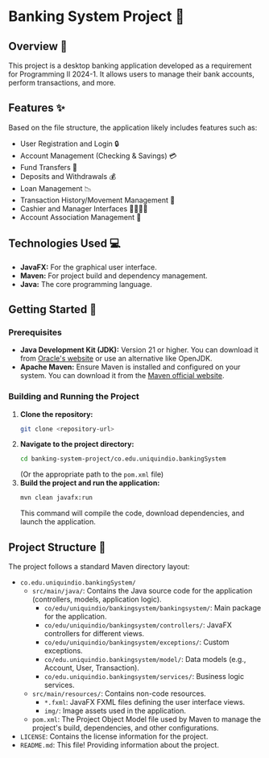 # Banking System Project 🏦

## Overview 📖
This project is a desktop banking application developed as a requirement for Programming II 2024-1. It allows users to manage their bank accounts, perform transactions, and more.

## Features ✨
Based on the file structure, the application likely includes features such as:
* User Registration and Login 🔒
* Account Management (Checking & Savings) 💳
* Fund Transfers 💸
* Deposits and Withdrawals 💰
* Loan Management 📉
* Transaction History/Movement Management 📜
* Cashier and Manager Interfaces 🧑‍💼👩‍💼
* Account Association Management 🔗

## Technologies Used 💻
* **JavaFX:** For the graphical user interface.
* **Maven:** For project build and dependency management.
* **Java:** The core programming language.

## Getting Started 🚀

### Prerequisites
* **Java Development Kit (JDK):** Version 21 or higher. You can download it from [Oracle's website](https://www.oracle.com/java/technologies/javase-jdk21-downloads.html) or use an alternative like OpenJDK.
* **Apache Maven:** Ensure Maven is installed and configured on your system. You can download it from the [Maven official website](https://maven.apache.org/download.cgi).

### Building and Running the Project
1. **Clone the repository:**
   ```bash
   git clone <repository-url>
   ```
2. **Navigate to the project directory:**
   ```bash
   cd banking-system-project/co.edu.uniquindio.bankingSystem 
   ```
   (Or the appropriate path to the `pom.xml` file)
3. **Build the project and run the application:**
   ```bash
   mvn clean javafx:run
   ```
   This command will compile the code, download dependencies, and launch the application.

## Project Structure 📂
The project follows a standard Maven directory layout:
* `co.edu.uniquindio.bankingSystem/`
    * `src/main/java/`: Contains the Java source code for the application (controllers, models, application logic).
        * `co/edu/uniquindio/bankingsystem/bankingsystem/`: Main package for the application.
        * `co/edu/uniquindio/bankingsystem/controllers/`: JavaFX controllers for different views.
        * `co/edu/uniquindio/bankingsystem/exceptions/`: Custom exceptions.
        * `co/edu.uniquindio.bankingsystem/model/`: Data models (e.g., Account, User, Transaction).
        * `co/edu.uniquindio.bankingsystem/services/`: Business logic services.
    * `src/main/resources/`: Contains non-code resources.
        * `*.fxml`: JavaFX FXML files defining the user interface views.
        * `img/`: Image assets used in the application.
    * `pom.xml`: The Project Object Model file used by Maven to manage the project's build, dependencies, and other configurations.
* `LICENSE`: Contains the license information for the project.
* `README.md`: This file! Providing information about the project.
